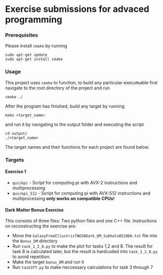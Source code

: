 # Exercise submissions for advaced programming
### Prerequisites

Please install ```cmake``` by running

```
sudo apt-get update
sudo apt-get install cmake
```

### Usage
This project uses ```cmake``` to function, to build any particular executeable first navigate to the root directory of
the project and run 

```
cmake ./
```

After the program has finished, build any target by running

```
make <target_name>
```

and run it by navigating to the output folder and executing the script

```
cd output/
./<target_name>
```

The target names and their functions for each project are found below.

### Targets
#### Exercise 1

* ```quickpi``` - Script for computing pi with AVX-2 instructions and multiprocessing
* ```quickpi_512``` - Script for computing pi with AVX-512 instructions and multiprocessing **only works on compatible CPUs!**

#### Dark Matter Bonus Exercise

This consists of three files: Two python files and one C++ file. Instructions on reconstructing the exercise are:

* Move the ```GalaxyFromIllustrisTNG50Dark_DM_Subhalo852966.txt``` file into the ```Bonus_DM``` directory 
* Run ```task_1_2_8.py``` to make the plot for tasks 1,2 and 8. The result for task 8 is calculated later, but the result is hardcoded into ```task_1_2_8.py``` to avoid repetition.
* Make the target ```bonus_DM``` and run it
* Run ```task3ff.py``` to make neccessary calculations for task 3 through 7
